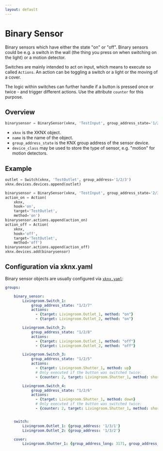 ```yaml
---
layout: default
---
```


Binary Sensor
=============

Binary sensors which have either the state "on" or "off". Binary sensors could be e.g. a switch in the wall (the thing you press on when switching on the light) or a motion detector. 

Switches are mainly intended to act on input, which means to execute so called `Actions`. An action can be toggling a switch or a light or the moving of a cover.

The logic within switches can further handle if a button is pressed once or twice - and trigger different actions. Use the attribute `counter` for this purpose.

## [](#header-2)Overview

```python
binarysensor = BinarySensor(xknx, 'TestInput', group_address_state='1/2/3', device_class='motion')
```

* `xknx` is the XKNX object.
* `name` is the name of the object.
* `group_address_state` is the KNX group address of the sensor device.
* `device_class` may be used to store the type of sensor, e.g. "motion" for motion detectors.

## [](#header-2)Example

```python
outlet = Switch(xknx, 'TestOutlet', group_address='1/2/3')
xknx.devices.devices.append(outlet)

binarysensor = BinarySensor(xknx, 'TestInput', group_address_state='2/3/4')
action_on = Action(
    xknx,
    hook='on',
    target='TestOutlet',
    method='on')
binarysensor.actions.append(action_on)
action_off = Action(
    xknx,
    hook='off',
    target='TestOutlet',
    method='off')
binarysensor.actions.append(action_off)
xknx.devices.add(binarysensor)
``` 

## [](#header-2)Configuration via **xknx.yaml**

Binary sensor objects are usually configured via [`xknx.yaml`](/configuration):

```yaml
groups:

    binary_sensor:
        Livingroom.Switch_1:
            group_address_state: "1/2/7"
            actions:
              - {target: Livingroom.Outlet_1, method: "on"}
              - {target: Livingroom.Outlet_2, method: "on"}

        Livingroom.Switch_2:
            group_address_state: "1/2/8"
            actions:
              - {target: Livingroom.Outlet_1, method: "off"}
              - {target: Livingroom.Outlet_2, method: "off"}

        Livingroom.Switch_3:
            group_address_state: "1/2/5"
            actions:
              - {target: Livingroom.Shutter_1, method: up}
              # Only executed if the button was switched twice:
              - {counter: 2, target: Livingroom.Shutter_1, method: short_up}

        Livingroom.Switch_4:
            group_address_state: "1/2/6"
            actions:
              - {target: Livingroom.Shutter_1, method: down}
              # Only executed if the button was switched twice:
              - {counter: 2, target: Livingroom.Shutter_1, method: short_down}


    switch:
        Livingroom.Outlet_1: {group_address: '1/3/1'}
        Livingroom.Outlet_2: {group_address: '1/3/2'}

    cover:
        Livingroom.Shutter_1: {group_address_long: 3171, group_address_short: 3172, group_address_position_state: 3173, group_address_position: 3174, travelling_time_down: 51, travelling_time_up: 61}
```




